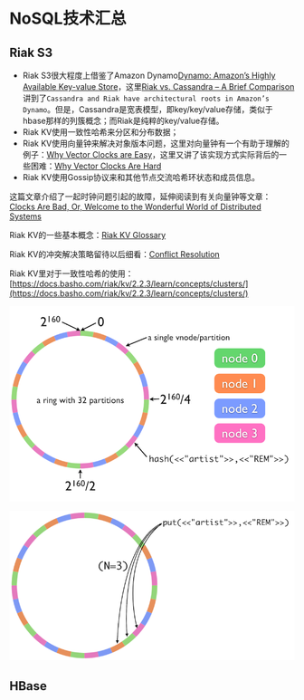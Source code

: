 # NoSQL技术汇总

## Riak S3

- Riak S3很大程度上借鉴了Amazon Dynamo[Dynamo: Amazon’s Highly Available Key-value Store](https://docs.basho.com/riak/kv/2.2.3/learn/dynamo/)，这里[Riak vs. Cassandra – A Brief Comparison](http://basho.com/posts/technical/riak-vs-cassandra/)讲到了`Cassandra and Riak have architectural roots in Amazon’s Dynamo`。但是，Cassandra是宽表模型，即key/key/value存储，类似于hbase那样的列簇概念；而Riak是纯粹的key/value存储。
- Riak KV使用一致性哈希来分区和分布数据；
- Riak KV使用向量钟来解决对象版本问题，这里对向量钟有一个有助于理解的例子：[Why Vector Clocks are Easy](http://basho.com/posts/technical/why-vector-clocks-are-easy/)，这里又讲了该实现方式实际背后的一些困难：[Why Vector Clocks Are Hard](http://basho.com/posts/technical/why-vector-clocks-are-hard/)
- Riak KV使用Gossip协议来和其他节点交流哈希环状态和成员信息。

这篇文章介绍了一起时钟问题引起的故障，延伸阅读到有关向量钟等文章：[Clocks Are Bad, Or, Welcome to the Wonderful World of Distributed Systems](http://basho.com/posts/technical/clocks-are-bad-or-welcome-to-distributed-systems/)

Riak KV的一些基本概念：[Riak KV Glossary ](http://docs.basho.com/riak/kv/2.2.3/learn/glossary/)

Riak KV的冲突解决策略留待以后细看：[Conflict Resolution](https://docs.basho.com/riak/kv/2.2.3/developing/usage/conflict-resolution/)

Riak KV里对于一致性哈希的使用：[https://docs.basho.com/riak/kv/2.2.3/learn/concepts/clusters/](https://docs.basho.com/riak/kv/2.2.3/learn/concepts/clusters/)

![](resources/riak-ring.png)

![](resources/riak-data-distribution.png)

## HBase


